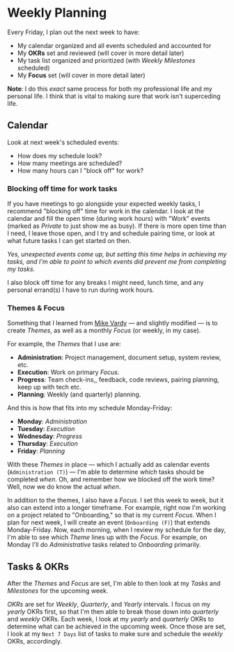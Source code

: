 # Weekly Planning

Every Friday, I plan out the next week to have:

- My calendar organized and all events scheduled and accounted for
- My **OKRs** set and reviewed (will cover in more detail later)
- My task list organized and prioritized (with _Weekly Milestones_ scheduled)
- My **Focus** set (will cover in more detail later)

**Note**: I do this _exact_ same process for both my professional life and my personal life. I think that is vital to making sure that work isn't superceding life.

## Calendar

Look at next week's scheduled events:

- How does my schedule look?
- How many meetings are scheduled?
- How many hours can I "block off" for work?

### Blocking off time for work tasks

If you have meetings to go alongside your expected weekly tasks, I recommend "blocking off" time for work in the calendar. I look at the calendar and fill the open time (during work hours) with "Work" events (marked as _Private_ to just show me as busy). If there is more open time than I need, I leave those open, and I try and schedule pairing time, or look at what future tasks I can get started on then.

_Yes, unexpected events come up, but setting this time helps in achieving my tasks, and I'm able to point to which events did prevent me from completing my tasks._

I also block off time for any breaks I might need, lunch time, and any personal errand(s) I have to run during work hours.

### Themes & Focus

Something that I learned from [Mike Vardy](https://twitter.com/mikevardy) — and slightly modified — is to create _Themes_, as well as a monthly _Focus_ (or weekly, in my case).

For example, the _Themes_ that I use are:

- **Administration**: Project management, document setup, system review, etc.
- **Execution**: Work on primary _Focus_.
- **Progress**: Team check-ins,, feedback, code reviews, pairing planning, keep up with tech etc.
- **Planning**: Weekly (and quarterly) planning.

And this is how that fits into my schedule Monday-Friday:

- **Monday**: _Administration_
- **Tuesday**: _Execution_
- **Wednesday**: _Progress_
- **Thursday**: _Execution_
- **Friday**: _Planning_

With these _Themes_ in place — which I actually add as calendar events (`Administration (T)`) — I'm able to determine _which_ tasks should be completed _when_. Oh, and remember how we blocked off the work time? Well, now we do know the actual _when_.

In addition to the themes, I also have a _Focus_. I set this week to week, but it also can extend into a longer timeframe. For example, right now I'm working on a project related to "Onboarding," so that is my current _Focus_. When I plan for next week, I will create an event (`Onboarding (F)`) that extends Monday-Friday. Now, each morning, when I review my schedule for the day, I'm able to see which _Theme_ lines up with the _Focus_. For example, on Monday I'll do _Administrative_ tasks related to _Onboarding_ primarily.

## Tasks & OKRs

After the _Themes_ and _Focus_ are set, I'm able to then look at my _Tasks_ and _Milestones_ for the upcoming week.

*OKRs* are set for _Weekly_, _Quarterly_, and _Yearly_ intervals. I focus on my _yearly_ OKRs first, so that I'm then able to break those down into _quarterly_ and _weekly_ OKRs. Each week, I look at my _yearly_ and _quarterly_ OKRs to determine what can be achieved in the upcoming week. Once those are set, I look at my `Next 7 Days` list of tasks to make sure and schedule the _weekly_ OKRs, accordingly.

